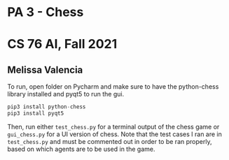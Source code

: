# PA 3 - Chess
# CS 76 AI, Fall 2021
## Melissa Valencia


To run, open folder on Pycharm and make sure to have the python-chess library installed and pyqt5 to run the gui.
```py 
pip3 install python-chess
pip3 install pyqt5
``` 
Then, run either `test_chess.py` for a terminal output of the chess game or `gui_chess.py` for a UI version of chess. Note that the test cases I ran are in `test_chess.py` and must be commented out in order to be ran properly, based on which agents are to be used in the game. 